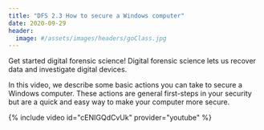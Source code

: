 ```yaml
---
title: "DFS 2.3 How to secure a Windows computer"
date: 2020-09-29
header:
  image: #/assets/images/headers/goClass.jpg
---
```


Get started digital forensic science! Digital forensic science lets us recover data and investigate digital devices.

In this video, we describe some basic actions you can take to secure a Windows computer. These actions are general first-steps in your security but are a quick and easy way to make your computer more secure.

{% include video id="cENIGQdCvUk" provider="youtube" %}